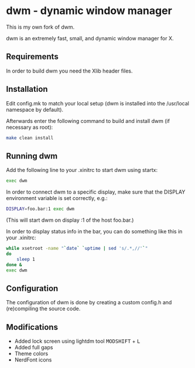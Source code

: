 # dwm - dynamic window manager

This is my own fork of dwm.

dwm is an extremely fast, small, and dynamic window manager for X.

## Requirements
In order to build dwm you need the Xlib header files.


## Installation
Edit config.mk to match your local setup (dwm is installed into
the /usr/local namespace by default).

Afterwards enter the following command to build and install dwm (if
necessary as root):

```sh
make clean install
```

## Running dwm
Add the following line to your .xinitrc to start dwm using startx:

```sh
exec dwm

```

In order to connect dwm to a specific display, make sure that
the DISPLAY environment variable is set correctly, e.g.:

```sh
DISPLAY=foo.bar:1 exec dwm
```

(This will start dwm on display :1 of the host foo.bar.)

In order to display status info in the bar, you can do something
like this in your .xinitrc:

```sh
while xsetroot -name "`date` `uptime | sed 's/.*,//'`"
do
    sleep 1
done &
exec dwm
```

## Configuration
The configuration of dwm is done by creating a custom config.h
and (re)compiling the source code.

## Modifications
- Added lock screen using lightdm tool <kbd>MOD</kbd><kbd>SHIFT</kbd> + <kbd>L</kbd>
- Added full gaps
- Theme colors
- NerdFont icons
